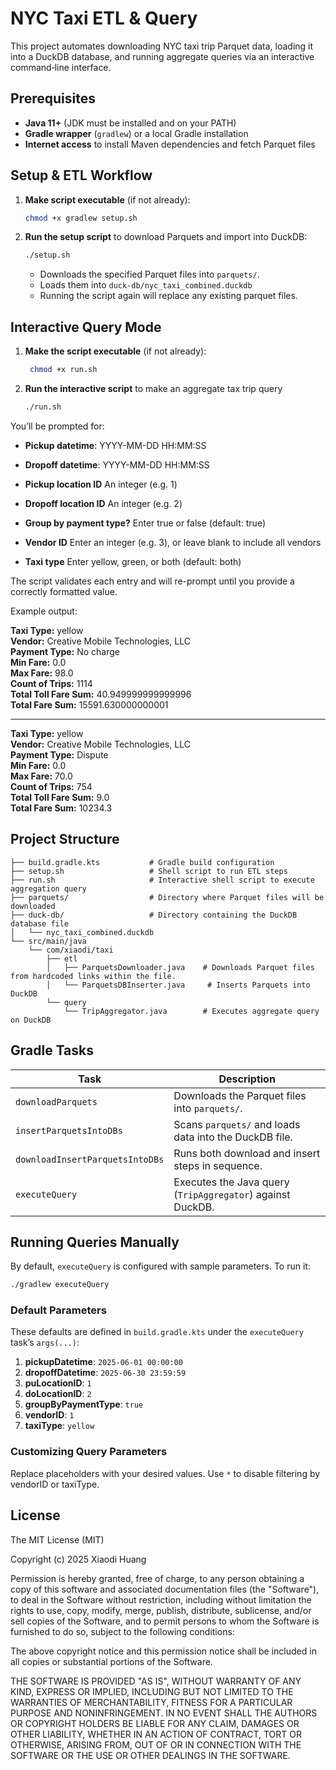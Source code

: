 # NYC Taxi ETL & Query

This project automates downloading NYC taxi trip Parquet data, loading it into a DuckDB database, and running aggregate queries via an interactive command‑line interface.

## Prerequisites

* **Java 11+** (JDK must be installed and on your PATH)
* **Gradle wrapper** (`gradlew`) or a local Gradle installation
* **Internet access** to install Maven dependencies and fetch Parquet files 

## Setup & ETL Workflow

1. **Make script executable** (if not already):

   ```bash
   chmod +x gradlew setup.sh
   ```

2. **Run the setup script** to download Parquets and import into DuckDB:

   ```bash
   ./setup.sh
   ```

    * Downloads the specified Parquet files into `parquets/`.
    * Loads them into `duck-db/nyc_taxi_combined.duckdb`
    * Running the script again will replace any existing parquet files. 

## Interactive Query Mode 

1. **Make the script executable** (if not already):

   ```bash
    chmod +x run.sh
   ```

2. **Run the interactive script** to make an aggregate tax trip query

    ```bash
   ./run.sh
    ```

You’ll be prompted for:
    
* **Pickup datetime**: YYYY-MM-DD HH:MM:SS
    
* **Dropoff datetime**: YYYY-MM-DD HH:MM:SS
    
* **Pickup location ID** An integer (e.g. 1)
    
* **Dropoff location ID** An integer (e.g. 2)
    
* **Group by payment type?** Enter true or false (default: true)
    
* **Vendor ID** Enter an integer (e.g. 3), or leave blank to include all vendors
    
* **Taxi type** Enter yellow, green, or both (default: both)
    
The script validates each entry and will re-prompt until you provide a correctly formatted value.

Example output:

**Taxi Type:** yellow  
**Vendor:** Creative Mobile Technologies, LLC  
**Payment Type:** No charge  
**Min Fare:** 0.0  
**Max Fare:** 98.0  
**Count of Trips:** 1114  
**Total Toll Fare Sum:** 40.949999999999996  
**Total Fare Sum:** 15591.630000000001

---

**Taxi Type:** yellow  
**Vendor:** Creative Mobile Technologies, LLC  
**Payment Type:** Dispute  
**Min Fare:** 0.0  
**Max Fare:** 70.0  
**Count of Trips:** 754  
**Total Toll Fare Sum:** 9.0  
**Total Fare Sum:** 10234.3

## Project Structure

```
├── build.gradle.kts           # Gradle build configuration
├── setup.sh                   # Shell script to run ETL steps
├── run.sh                     # Interactive shell script to execute aggregation query
├── parquets/                  # Directory where Parquet files will be downloaded
├── duck-db/                   # Directory containing the DuckDB database file
│   └── nyc_taxi_combined.duckdb
└── src/main/java
    └── com/xiaodi/taxi
        ├── etl
        │   ├── ParquetsDownloader.java    # Downloads Parquet files from hardcoded links within the file. 
        │   └── ParquetsDBInserter.java     # Inserts Parquets into DuckDB
        └── query
            └── TripAggregator.java        # Executes aggregate query on DuckDB
```

## Gradle Tasks

| Task                            | Description                                                |
| ------------------------------- | ---------------------------------------------------------- |
| `downloadParquets`              | Downloads the Parquet files into `parquets/`.              |
| `insertParquetsIntoDBs`         | Scans `parquets/` and loads data into the DuckDB file.     |
| `downloadInsertParquetsIntoDBs` | Runs both download and insert steps in sequence.           |
| `executeQuery`                  | Executes the Java query (`TripAggregator`) against DuckDB. |

## Running Queries Manually

By default, `executeQuery` is configured with sample parameters. To run it:

```bash
./gradlew executeQuery
```

### Default Parameters

These defaults are defined in `build.gradle.kts` under the `executeQuery` task’s `args(...)`:

1. **pickupDatetime**:  `2025-06-01 00:00:00`
2. **dropoffDatetime**: `2025-06-30 23:59:59`
3. **puLocationID**:     `1`
4. **doLocationID**:     `2`
5. **groupByPaymentType**: `true`
6. **vendorID**:         `1`
7. **taxiType**:         `yellow`

### Customizing Query Parameters

Replace placeholders with your desired values. Use `*` to disable filtering by vendorID or taxiType.

## License
The MIT License (MIT)

Copyright (c) 2025 Xiaodi Huang

Permission is hereby granted, free of charge, to any person obtaining a copy of this software and associated documentation files (the "Software"), to deal in the Software without restriction, including without limitation the rights to use, copy, modify, merge, publish, distribute, sublicense, and/or sell copies of the Software, and to permit persons to whom the Software is furnished to do so, subject to the following conditions:

The above copyright notice and this permission notice shall be included in all copies or substantial portions of the Software.

THE SOFTWARE IS PROVIDED "AS IS", WITHOUT WARRANTY OF ANY KIND, EXPRESS OR IMPLIED, INCLUDING BUT NOT LIMITED TO THE WARRANTIES OF MERCHANTABILITY, FITNESS FOR A PARTICULAR PURPOSE AND NONINFRINGEMENT. IN NO EVENT SHALL THE AUTHORS OR COPYRIGHT HOLDERS BE LIABLE FOR ANY CLAIM, DAMAGES OR OTHER LIABILITY, WHETHER IN AN ACTION OF CONTRACT, TORT OR OTHERWISE, ARISING FROM, OUT OF OR IN CONNECTION WITH THE SOFTWARE OR THE USE OR OTHER DEALINGS IN THE SOFTWARE.

